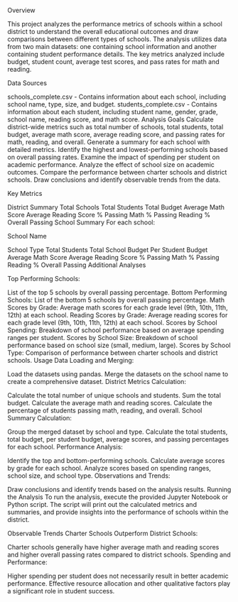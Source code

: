        
Overview

This project analyzes the performance metrics of schools within a school district to understand the overall educational outcomes and draw comparisons between different types of schools. The analysis utilizes data from two main datasets: one containing school information and another containing student performance details. The key metrics analyzed include budget, student count, average test scores, and pass rates for math and reading.

Data Sources

schools_complete.csv - Contains information about each school, including school name, type, size, and budget.
students_complete.csv - Contains information about each student, including student name, gender, grade, school name, reading score, and math score.
Analysis Goals
Calculate district-wide metrics such as total number of schools, total students, total budget, average math score, average reading score, and passing rates for math, reading, and overall.
Generate a summary for each school with detailed metrics.
Identify the highest and lowest-performing schools based on overall passing rates.
Examine the impact of spending per student on academic performance.
Analyze the effect of school size on academic outcomes.
Compare the performance between charter schools and district schools.
Draw conclusions and identify observable trends from the data.


Key Metrics

District Summary
Total Schools
Total Students
Total Budget
Average Math Score
Average Reading Score
% Passing Math
% Passing Reading
% Overall Passing
School Summary
For each school:

School Name

School Type
Total Students
Total School Budget
Per Student Budget
Average Math Score
Average Reading Score
% Passing Math
% Passing Reading
% Overall Passing
Additional Analyses

Top Performing Schools:

List of the top 5 schools by overall passing percentage.
Bottom Performing Schools: List of the bottom 5 schools by overall passing percentage.
Math Scores by Grade: Average math scores for each grade level (9th, 10th, 11th, 12th) at each school.
Reading Scores by Grade: Average reading scores for each grade level (9th, 10th, 11th, 12th) at each school.
Scores by School Spending: Breakdown of school performance based on average spending ranges per student.
Scores by School Size: Breakdown of school performance based on school size (small, medium, large).
Scores by School Type: Comparison of performance between charter schools and district schools.
Usage
Data Loading and Merging:

Load the datasets using pandas.
Merge the datasets on the school name to create a comprehensive dataset.
District Metrics Calculation:

Calculate the total number of unique schools and students.
Sum the total budget.
Calculate the average math and reading scores.
Calculate the percentage of students passing math, reading, and overall.
School Summary Calculation:

Group the merged dataset by school and type.
Calculate the total students, total budget, per student budget, average scores, and passing percentages for each school.
Performance Analysis:

Identify the top and bottom-performing schools.
Calculate average scores by grade for each school.
Analyze scores based on spending ranges, school size, and school type.
Observations and Trends:

Draw conclusions and identify trends based on the analysis results.
Running the Analysis
To run the analysis, execute the provided Jupyter Notebook or Python script. The script will print out the calculated metrics and summaries, and provide insights into the performance of schools within the district.

Observable Trends
Charter Schools Outperform District Schools:

Charter schools generally have higher average math and reading scores and higher overall passing rates compared to district schools.
Spending and Performance:

Higher spending per student does not necessarily result in better academic performance. Effective resource allocation and other qualitative factors play a significant role in student success.
